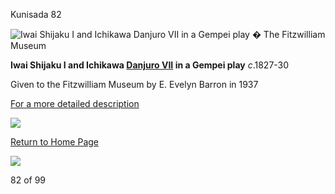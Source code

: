Kunisada 82

![Iwai Shijaku I and Ichikawa Danjuro VII in a Gempei play](kunisada/Part%20III/P.505-1937.jpg)
� The Fitzwilliam Museum

**Iwai Shijaku I and Ichikawa [Danjuro VII](../Group8pt3.htm) in a Gempei play** _c_.1827-30


Given to the Fitzwilliam Museum by E. Evelyn Barron in 1937 


[
For a more detailed description](../text505.htm)


[![](../backgrounds/back/backward.gif)](kunp503.htm)

[Return to Home Page](../texthomepage.htm)


[![](../backgrounds/back/forward.gif)](kunp478479htm.htm)

82 of 99
